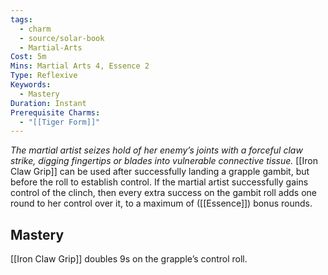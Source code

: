 ```yaml
---
tags:
  - charm
  - source/solar-book
  - Martial-Arts
Cost: 5m
Mins: Martial Arts 4, Essence 2
Type: Reflexive
Keywords:
  - Mastery
Duration: Instant
Prerequisite Charms:
  - "[[Tiger Form]]"
---
```

*The martial artist seizes hold of her enemy’s joints with a forceful claw strike, digging fingertips or blades into vulnerable connective tissue.*
[[Iron Claw Grip]] can be used after successfully landing a grapple gambit, but before the roll to establish control. If the martial artist successfully gains control of the clinch, then every extra success on the gambit roll adds one round to her control over it, to a maximum of ([[Essence]]) bonus rounds. 
## Mastery
[[Iron Claw Grip]] doubles 9s on the grapple’s control roll.